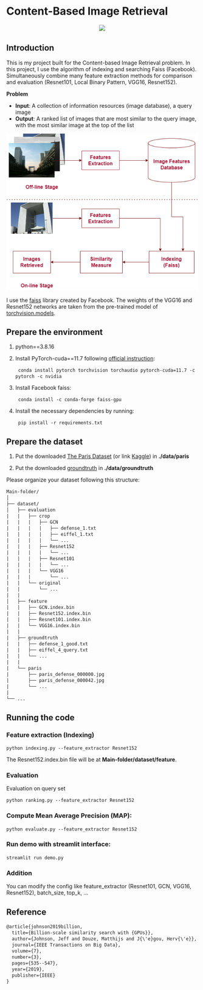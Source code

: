 # Content-Based Image Retrieval

<p align="center">
  <img src=demo.gif/>
</p>

## Introduction

This is my project built for the Content-based Image Retrieval problem. In this project, I use the algorithm of indexing and searching Faiss (Facebook). Simultaneously combine many feature extraction methods for comparison and evaluation (Resnet101, Local Binary Pattern, VGG16, Resnet152).

**Problem**

  - **Input**: A collection of information resources (image database), a query image
  - **Output**: A ranked list of images that are most similar to the query image, with the most similar image at the top of the list

<p align="center">
  <img src=diagram.png/>
</p>

I use the [faiss](https://github.com/facebookresearch/faiss.git) library created by Facebook. The weights of the VGG16 and Resnet152 networks are taken from the pre-trained model of [torchvision.models](https://pytorch.org/vision/stable/models.html).

## Prepare the environment

1. python==3.8.16
2. Install PyTorch-cuda==11.7 following [official instruction](https://pytorch.org/):

        conda install pytorch torchvision torchaudio pytorch-cuda=11.7 -c pytorch -c nvidia
        
3. Install Facebook faiss:

        conda install -c conda-forge faiss-gpu
        
4. Install the necessary dependencies by running:

        pip install -r requirements.txt

## Prepare the dataset

1. Put the downloaded [The Paris Dataset](https://www.robots.ox.ac.uk/~vgg/data/parisbuildings/) (or link [Kaggle](https://www.kaggle.com/datasets/skylord/oxbuildings?select=paris_2.tgz)) in **./data/paris**

2. Put the downloaded [groundtruth](https://www.robots.ox.ac.uk/~vgg/data/parisbuildings/) in **./data/groundtruth**

Please organize your dataset following this structure: 

```
Main-folder/
│
├── dataset/ 
│   ├── evaluation
|   |   ├── crop
|   |   |   ├── GCN
|   |   |   |   ├── defense_1.txt
|   |   |   |   ├── eiffel_1.txt
|   |   |   |   └── ...
|   |   |   ├── Resnet152
|   |   |   |   └── ...
|   |   |   ├── Resnet101
|   |   |   |   └── ...
|   |   |   └── VGG16
|   |   |       └── ...
|   |   └── original
|   |       └── ...
|   |
│   ├── feature
|   |   ├── GCN.index.bin
|   |   ├── Resnet152.index.bin
|   |   ├── Resnet101.index.bin
|   |   └── VGG16.index.bin
|   |   
|   ├── groundtruth
|   |   ├── defense_1_good.txt
|   |   ├── eiffel_4_query.txt
|   |   └── ...
|   |
|   └── paris
|       ├── paris_defense_000000.jpg
|       ├── paris_defense_000042.jpg
|       └── ...
|   
└── ...
```

## Running the code

### Feature extraction (Indexing)

    python indexing.py --feature_extractor Resnet152
    
The Resnet152.index.bin file will be at **Main-folder/dataset/feature**.

### Evaluation

Evaluation on query set

    python ranking.py --feature_extractor Resnet152
    
### Compute Mean Average Precision (MAP):

    python evaluate.py --feature_extractor Resnet152
    
### Run demo with streamlit interface:

    streamlit run demo.py
    
### Addition 

You can modify the config like feature_extractor (Resnet101, GCN, VGG16, Resnet152), batch_size, top_k, ...

## Reference

```
@article{johnson2019billion,
  title={Billion-scale similarity search with {GPUs}},
  author={Johnson, Jeff and Douze, Matthijs and J{\'e}gou, Herv{\'e}},
  journal={IEEE Transactions on Big Data},
  volume={7},
  number={3},
  pages={535--547},
  year={2019},
  publisher={IEEE}
}
```
